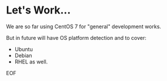# Let's Work...

We are so far using CentOS 7 for "general" development works.

But in future will have OS platform detection and to cover:
- Ubuntu
- Debian
- RHEL
as well.


EOF
